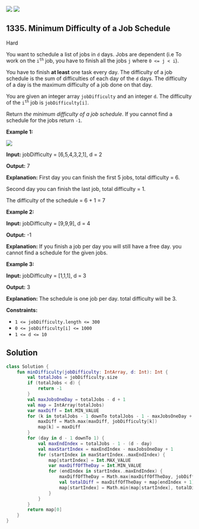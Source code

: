 [![](https://img.shields.io/github/stars/javadev/LeetCode-in-Kotlin?label=Stars&style=flat-square)](https://github.com/javadev/LeetCode-in-Kotlin)
[![](https://img.shields.io/github/forks/javadev/LeetCode-in-Kotlin?label=Fork%20me%20on%20GitHub%20&style=flat-square)](https://github.com/javadev/LeetCode-in-Kotlin/fork)

## 1335\. Minimum Difficulty of a Job Schedule

Hard

You want to schedule a list of jobs in `d` days. Jobs are dependent (i.e To work on the <code>i<sup>th</sup></code> job, you have to finish all the jobs `j` where `0 <= j < i`).

You have to finish **at least** one task every day. The difficulty of a job schedule is the sum of difficulties of each day of the `d` days. The difficulty of a day is the maximum difficulty of a job done on that day.

You are given an integer array `jobDifficulty` and an integer `d`. The difficulty of the <code>i<sup>th</sup></code> job is `jobDifficulty[i]`.

Return _the minimum difficulty of a job schedule_. If you cannot find a schedule for the jobs return `-1`.

**Example 1:**

![](https://assets.leetcode.com/uploads/2020/01/16/untitled.png)

**Input:** jobDifficulty = [6,5,4,3,2,1], d = 2

**Output:** 7

**Explanation:** First day you can finish the first 5 jobs, total difficulty = 6. 

Second day you can finish the last job, total difficulty = 1.

The difficulty of the schedule = 6 + 1 = 7

**Example 2:**

**Input:** jobDifficulty = [9,9,9], d = 4

**Output:** -1

**Explanation:** If you finish a job per day you will still have a free day. you cannot find a schedule for the given jobs.

**Example 3:**

**Input:** jobDifficulty = [1,1,1], d = 3

**Output:** 3

**Explanation:** The schedule is one job per day. total difficulty will be 3.

**Constraints:**

*   `1 <= jobDifficulty.length <= 300`
*   `0 <= jobDifficulty[i] <= 1000`
*   `1 <= d <= 10`

## Solution

```kotlin
class Solution {
    fun minDifficulty(jobDifficulty: IntArray, d: Int): Int {
        val totalJobs = jobDifficulty.size
        if (totalJobs < d) {
            return -1
        }
        val maxJobsOneDay = totalJobs - d + 1
        val map = IntArray(totalJobs)
        var maxDiff = Int.MIN_VALUE
        for (k in totalJobs - 1 downTo totalJobs - 1 - maxJobsOneDay + 1) {
            maxDiff = Math.max(maxDiff, jobDifficulty[k])
            map[k] = maxDiff
        }
        for (day in d - 1 downTo 1) {
            val maxEndIndex = totalJobs - 1 - (d - day)
            val maxStartIndex = maxEndIndex - maxJobsOneDay + 1
            for (startIndex in maxStartIndex..maxEndIndex) {
                map[startIndex] = Int.MAX_VALUE
                var maxDiffOfTheDay = Int.MIN_VALUE
                for (endIndex in startIndex..maxEndIndex) {
                    maxDiffOfTheDay = Math.max(maxDiffOfTheDay, jobDifficulty[endIndex])
                    val totalDiff = maxDiffOfTheDay + map[endIndex + 1]
                    map[startIndex] = Math.min(map[startIndex], totalDiff)
                }
            }
        }
        return map[0]
    }
}
```